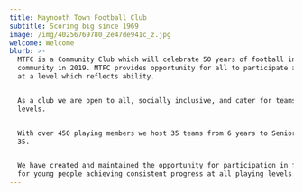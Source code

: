 ```yaml
---
title: Maynooth Town Football Club
subtitle: Scoring big since 1969
image: /img/40256769780_2e47de941c_z.jpg
welcome: Welcome
blurb: >-
  MTFC is a Community Club which will celebrate 50 years of football in the
  community in 2019. MTFC provides opportunity for all to participate and enjoy
  at a level which reflects ability. 


  As a club we are open to all, socially inclusive, and cater for teams at all
  levels. 


  With over 450 playing members we host 35 teams from 6 years to Senior and over
  35.


  We have created and maintained the opportunity for participation in football
  for young people achieving consistent progress at all playing levels.
---
```


